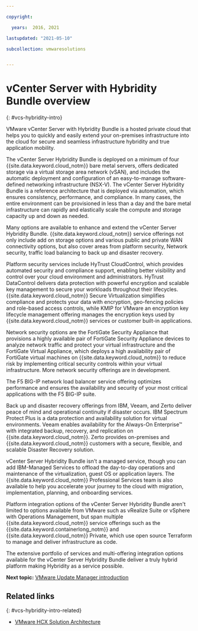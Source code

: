 ```yaml
---

copyright:

  years:  2016, 2021

lastupdated: "2021-05-10"

subcollection: vmwaresolutions


---
```

# vCenter Server with Hybridity Bundle overview
{: #vcs-hybridity-intro}

VMware vCenter Server with Hybridity Bundle is a hosted private cloud that helps you to quickly and easily extend your on-premises infrastructure into the cloud for secure and seamless infrastructure hybridity and true application mobility.

The vCenter Server Hybridity Bundle is deployed on a minimum of four {{site.data.keyword.cloud_notm}} bare metal servers, offers dedicated storage via a virtual storage area network (vSAN), and includes the automatic deployment and configuration of an easy-to-manage software-defined networking infrastructure (NSX-V). The vCenter Server Hybridity Bundle is a reference architecture that is deployed via automation, which ensures consistency, performance, and compliance. In many cases, the entire environment can be provisioned in less than a day and the bare metal infrastructure can rapidly and elastically scale the compute and storage capacity up and down as needed.

Many options are available to enhance and extend the vCenter Server Hybridity Bundle. {{site.data.keyword.cloud_notm}} service offerings not only include add on storage options and various public and private WAN connectivity options, but also cover areas from platform security, Network security, traffic load balancing to back up and disaster recovery.

Platform security services include HyTrust CloudControl, which provides automated security and compliance support, enabling better visibility and control over your cloud environment and administrators. HyTrust DataControl delivers data protection with powerful encryption and scalable key management to secure your workloads throughout their lifecycles. {{site.data.keyword.cloud_notm}} Secure Virtualization simplifies compliance and protects your data with encryption, geo-fencing policies and role-based access controls, while KMIP for VMware an encryption key lifecycle management offering manages the encryption keys used by {{site.data.keyword.cloud_notm}} services or customer built-in applications.

Network security options are the FortiGate Security Appliance that provisions a highly available pair of FortiGate Security Appliance devices to analyze network traffic and protect your virtual infrastructure and the FortiGate Virtual Appliance, which deploys a high availability pair of FortiGate virtual machines on {{site.data.keyword.cloud_notm}} to reduce risk by implementing critical security controls within your virtual infrastructure. More network security offerings are in development.

The F5 BIG-IP network load balancer service offering optimizes performance and ensures the availability and security of your most critical applications with the F5 BIG-IP suite.

Back up and disaster recovery offerings from IBM, Veeam, and Zerto deliver peace of mind and operational continuity if disaster occurs. IBM Spectrum Protect Plus is a data protection and availability solution for virtual environments. Veeam enables availability for the Always-On Enterprise™ with integrated backup, recovery, and replication on {{site.data.keyword.cloud_notm}}. Zerto provides on-premises and {{site.data.keyword.cloud_notm}} customers with a secure, flexible, and scalable Disaster Recovery solution.

vCenter Server Hybridity Bundle isn't a managed service, though you can add IBM-Managed Services to offload the day-to-day operations and maintenance of the virtualization, guest OS or application layers. The {{site.data.keyword.cloud_notm}} Professional Services team is also available to help you accelerate your journey to the cloud with migration, implementation, planning, and onboarding services.

Platform integration options of the vCenter Server Hybridity Bundle aren't limited to options available from VMware such as vRealize Suite or vSphere with Operations Management, but span multiple {{site.data.keyword.cloud_notm}} service offerings such as the {{site.data.keyword.containerlong_notm}} and {{site.data.keyword.cloud_notm}} Private, which use open source Terraform to manage and deliver infrastructure as code.

The extensive portfolio of services and multi-offering integration options available for the vCenter Server Hybridity Bundle deliver a truly hybrid platform making Hybridity as a service possible.

**Next topic:** [VMware Update Manager introduction](/docs/vmwaresolutions?topic=vmwaresolutions-vum-intro)

## Related links
{: #vcs-hybridity-intro-related}

* [VMware HCX Solution Architecture](/docs/vmwaresolutions?topic=vmwaresolutions-hcx-archi-intro#hcx-archi-intro)

